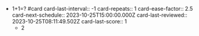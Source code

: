 - 1+1=? #card
  card-last-interval:: -1
  card-repeats:: 1
  card-ease-factor:: 2.5
  card-next-schedule:: 2023-10-25T15:00:00.000Z
  card-last-reviewed:: 2023-10-25T08:11:49.502Z
  card-last-score:: 1
	- 2